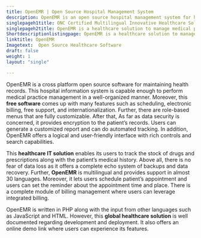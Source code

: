 ```yaml
---
title: OpenEMR | Open Source Hospital Management System
description: OpenEMR is an open source hospital management system for healthcare services. It offers e-prescribing, patients record tracking, lab integration and many more.
singlepageh1title: ONC Certified Multilingual Innovative Healthcare Solution
singlepageh2title: OpenEMR is a healthcare solution to manage medical practices. It offers encryption for patient records, auto-tracking, integrated billing, and lab integration.
Shortdescriptionlistingpage: OpenEMR is a healthcare solution to manage medical practices. It offers encryption for patient records, auto-tracking, integrated billing, and lab integration.
linktitle: OpenEMR
Imagetext:  Open Source Healthcare Software
draft: false
weight: 1
layout: "single"

---
```


OpenEMR is a cross platform open source software for maintaining health records. This hospital information system is capable enough to perform medical practice management in a well-organized manner. Moreover, this **free software** comes up with many features such as scheduling, electronic billing, free support, and internationalization. Further, there are role-based menus that are fully customizable. After that, As far as data security is concerned, it provides encryption to the patient’s records. Users can generate a customized report and can do automated tracking. In addition, OpenEMR offers a logical and user-friendly interface with rich controls and search capabilities.

This **healthcare IT solution** enables its users to track the stock of drugs and prescriptions along with the patient’s medical history. Above all, there is no fear of data loss as it offers a complete echo system of backups and data recovery. Further, **OpenEMR** is multilingual and provides support in almost 30 languages. Moreover, it lets users schedule patient’s appointment and users can set the reminder about the appointment time and place. There is a complete module of billing management where users can leverage integrated billing.

OpenEMR is written in PHP along with the input from other languages such as JavaScript and HTML. However, this **global healthcare solution** is well documented regarding development and deployment. It also offers an online demo link where users can experience its features.

<a class="anchor" id="requirements" name="requirements" style="font-size: 12.16px;"></a>